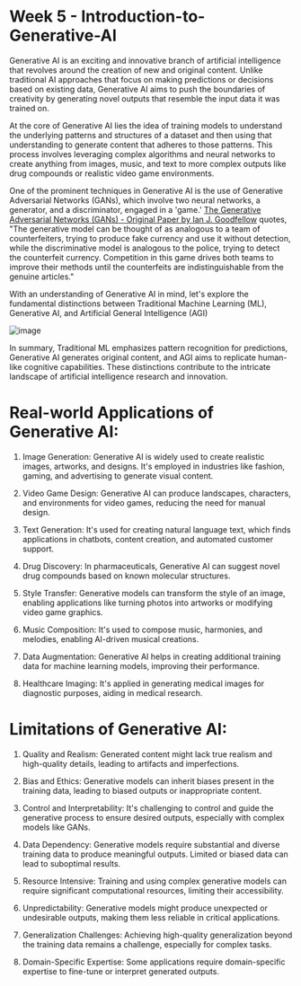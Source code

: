 # Week 5 - Introduction-to-Generative-AI

Generative AI is an exciting and innovative branch of artificial intelligence that revolves around the creation of new and original content. Unlike traditional AI approaches that focus on making predictions or decisions based on existing data, Generative AI aims to push the boundaries of creativity by generating novel outputs that resemble the input data it was trained on. 

At the core of Generative AI lies the idea of training models to understand the underlying patterns and structures of a dataset and then using that understanding to generate content that adheres to those patterns. This process involves leveraging complex algorithms and neural networks to create anything from images, music, and text to more complex outputs like drug compounds or realistic video game environments.

One of the prominent techniques in Generative AI is the use of Generative Adversarial Networks (GANs), which involve two neural networks, a generator, and a discriminator, engaged in a 'game.' [The Generative Adversarial Networks (GANs) - Original Paper by Ian J. Goodfellow](https://arxiv.org/abs/1406.2661) quotes, "The generative model can be thought of as analogous to a team of counterfeiters, trying to produce fake currency and use it without detection, while the discriminative model is analogous to the police, trying to detect the counterfeit currency. Competition in this game drives both teams to improve their methods until the counterfeits are indistinguishable from the genuine articles."

With an understanding of Generative AI in mind, let's explore the fundamental distinctions between Traditional Machine Learning (ML), Generative AI, and Artificial General Intelligence (AGI)

![image](https://github.com/shardulchavan/Introduction-to-Generative-AI/assets/62551217/157cb4ab-2d0f-4fe2-86dc-5793cf4a3c24)

In summary, Traditional ML emphasizes pattern recognition for predictions, Generative AI generates original content, and AGI aims to replicate human-like cognitive capabilities. These distinctions contribute to the intricate landscape of artificial intelligence research and innovation.


# Real-world Applications of Generative AI:

1. Image Generation: Generative AI is widely used to create realistic images, artworks, and designs. It's employed in industries like fashion, gaming, and advertising to generate visual content.

2. Video Game Design: Generative AI can produce landscapes, characters, and environments for video games, reducing the need for manual design.

3. Text Generation: It's used for creating natural language text, which finds applications in chatbots, content creation, and automated customer support.

4. Drug Discovery: In pharmaceuticals, Generative AI can suggest novel drug compounds based on known molecular structures.

5. Style Transfer: Generative models can transform the style of an image, enabling applications like turning photos into artworks or modifying video game graphics.

6. Music Composition: It's used to compose music, harmonies, and melodies, enabling AI-driven musical creations.

7. Data Augmentation: Generative AI helps in creating additional training data for machine learning models, improving their performance.

8. Healthcare Imaging: It's applied in generating medical images for diagnostic purposes, aiding in medical research.

# Limitations of Generative AI:

1. Quality and Realism: Generated content might lack true realism and high-quality details, leading to artifacts and imperfections.

2. Bias and Ethics: Generative models can inherit biases present in the training data, leading to biased outputs or inappropriate content.

3. Control and Interpretability: It's challenging to control and guide the generative process to ensure desired outputs, especially with complex models like GANs.

4. Data Dependency: Generative models require substantial and diverse training data to produce meaningful outputs. Limited or biased data can lead to suboptimal results.

5. Resource Intensive: Training and using complex generative models can require significant computational resources, limiting their accessibility.

6. Unpredictability: Generative models might produce unexpected or undesirable outputs, making them less reliable in critical applications.

7. Generalization Challenges: Achieving high-quality generalization beyond the training data remains a challenge, especially for complex tasks.

8. Domain-Specific Expertise: Some applications require domain-specific expertise to fine-tune or interpret generated outputs.
